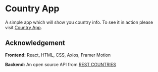 # Country App

A simple app which will show you country info. To see it in action please visit [Country App](https://apps.iftekhairul.net/country/).

## Acknowledgement

**Frontend:** React, HTML, CSS, Axios, Framer Motion

**Backend:** An open source API from [REST COUNTRIES](https://restcountries.com)
